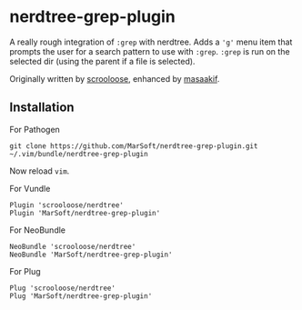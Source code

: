 nerdtree-grep-plugin
====================

A really rough integration of `:grep` with nerdtree. Adds a `'g'` menu item that
prompts the user for a search pattern to use with `:grep`. `:grep` is run on the
selected dir (using the parent if a file is selected).

Originally written by [scrooloose](https://gist.github.com/scrooloose/205807),
enhanced by [masaakif](https://gist.github.com/masaakif/414375).

## Installation

For Pathogen

`git clone https://github.com/MarSoft/nerdtree-grep-plugin.git ~/.vim/bundle/nerdtree-grep-plugin`

Now reload `vim`.

For Vundle

```
Plugin 'scrooloose/nerdtree'
Plugin 'MarSoft/nerdtree-grep-plugin'
```

For NeoBundle

```
NeoBundle 'scrooloose/nerdtree'
NeoBundle 'MarSoft/nerdtree-grep-plugin'
```

For Plug
```
Plug 'scrooloose/nerdtree'
Plug 'MarSoft/nerdtree-grep-plugin'
```
